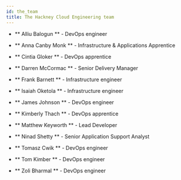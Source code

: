 ```yaml
---
id: the_team
title: The Hackney Cloud Engineering team
---
```


- ** Alliu Balogun ** - DevOps engineer

- ** Anna Canby Monk ** - Infrastructure & Applications Apprentice 

- ** Cintia Gloker ** - DevOps apprentice

- ** Darren McCormac ** - Senior Delivery Manager

- ** Frank Barnett ** - Infrastructure engineer

- ** Isaiah Oketola ** - Infrastructure engineer

- ** James Johnson ** - DevOps engineer

- ** Kimberly Thach ** - DevOps apprentice

- ** Matthew Keyworth ** - Lead Developer

- ** Ninad Shetty ** - Senior Application Support Analyst

- ** Tomasz Cwik ** - DevOps engineer

- ** Tom Kimber ** - DevOps engineer

- ** Zoli Bharmal ** - DevOps engineer
